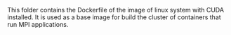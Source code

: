 This folder contains the Dockerfile of the image of linux system with CUDA installed. It is used as a base image for build the cluster of containers that run MPI applications.